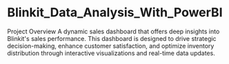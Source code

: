 # Blinkit_Data_Analysis_With_PowerBI
Project Overview A dynamic sales dashboard that offers deep insights into Blinkit's sales performance. This dashboard is designed to drive strategic decision-making, enhance customer satisfaction, and optimize inventory distribution through interactive visualizations and real-time data updates.
